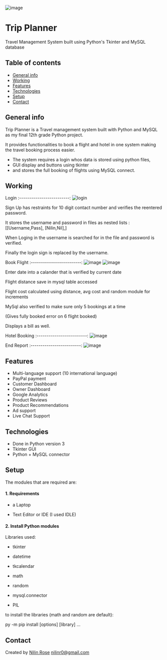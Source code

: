 ![image](https://github.com/user-attachments/assets/bf6b125d-5ae9-4b29-b301-73e795c7e352)

# Trip Planner
Travel Management System built using Python's Tkinter and MySQL database

## Table of contents
* [General info](#general-info)
* [Working](#working)
* [Features](#features)
* [Technologies](#technologies)
* [Setup](#setup)
* [Contact](#contact)

## General info
Trip Planner is a Travel management system built with Python and MySQL as my final 12th grade Python project.

It provides functionalities to book a flight and hotel in one system making the travel booking process easier.

* The system requires a login whos data is stored using python files, 
* GUI display and buttons using tkinter 
* and stores the full booking of flights using MySQL connect.


## Working

Login
:-------------------------:
![login](https://github.com/user-attachments/assets/3ad6c931-5267-4e90-82d3-43566bc7541f)

 Sign Up has restraints for 10 digit contact number and verifies the reentered password.
 
 It stores the username and password in files as nested lists : [[Username,Pass], [Nilin,Nil],]
 
 When Loging in the username is searched for in the file and password is verified.
 
 Finally the login sign is replaced by the username.


Book Flight
:-------------------------:
![image](https://github.com/user-attachments/assets/19e2c512-f079-4187-921e-8000c77abd36)
![image](https://github.com/user-attachments/assets/a59aa472-0de7-45cd-8ae8-00c63a48e48b)

 Enter date into a calander that is verified by current date
 
 Flight distance save in mysql table accessed
 
 Flight cost calculated using distance, avg cost and random module for increments
 
 MySql also verified to make sure only 5 bookings at a time
 
 (Gives fully booked error on 6 flight booked)
 
 Displays a bill as well.
 
Hotel Booking
:-------------------------:
![image](https://github.com/user-attachments/assets/e3e1d271-0eef-468b-a697-3e8525a86c53)


End Report
:-------------------------:
![image](https://github.com/user-attachments/assets/1768073d-bd3d-44c5-8769-a652da757b8a)

## Features

* Multi-language support (10 international language)
* PayPal payment
* Customer Dashboard
* Owner Dashboard
* Google Analytics
* Product Reviews
* Product Recommendations
* Ad support
* Live Chat Support

## Technologies
* Done in Python version 3
* Tkinter GUI
* Python + MySQL connector

## Setup

The modules that are required are:

#### 1. Requirements
  - a Laptop

  - Text Editor or IDE (I used IDLE)


#### 2. Install Python modules
Libraries used:
  -  tkinter
 
  -  datetime
 
  -  tkcalendar
 
  -  math
 
  -  random
 
  -  mysql.connector
 
  -  PIL

to install the libraries (math and random are default):

   py -m pip install [options] <requirement specifier> [library] ...

## Contact
Created by [Nilin Rose](https://github.com/NilinR) nilinr0@gmail.com


